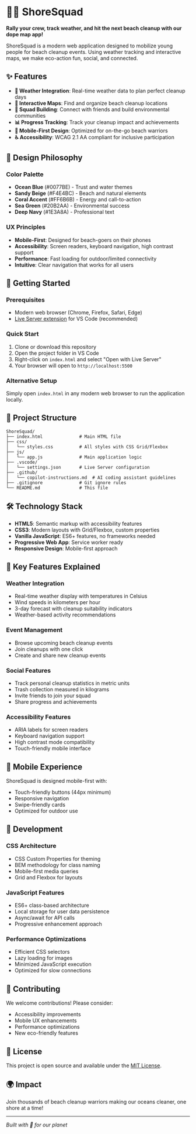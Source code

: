 # 🏄‍♂️ ShoreSquad

**Rally your crew, track weather, and hit the next beach cleanup with our dope map app!**

ShoreSquad is a modern web application designed to mobilize young people for beach cleanup events. Using weather tracking and interactive maps, we make eco-action fun, social, and connected.

## ✨ Features

- **🌊 Weather Integration**: Real-time weather data to plan perfect cleanup days
- **📍 Interactive Maps**: Find and organize beach cleanup locations
- **👥 Squad Building**: Connect with friends and build environmental communities  
- **📊 Progress Tracking**: Track your cleanup impact and achievements
- **📱 Mobile-First Design**: Optimized for on-the-go beach warriors
- **♿ Accessibility**: WCAG 2.1 AA compliant for inclusive participation

## 🎨 Design Philosophy

### Color Palette
- **Ocean Blue** (#0077BE) - Trust and water themes
- **Sandy Beige** (#F4E4BC) - Beach and natural elements
- **Coral Accent** (#FF6B6B) - Energy and call-to-action
- **Sea Green** (#20B2AA) - Environmental success
- **Deep Navy** (#1E3A8A) - Professional text

### UX Principles
- **Mobile-First**: Designed for beach-goers on their phones
- **Accessibility**: Screen readers, keyboard navigation, high contrast support
- **Performance**: Fast loading for outdoor/limited connectivity
- **Intuitive**: Clear navigation that works for all users

## 🚀 Getting Started

### Prerequisites
- Modern web browser (Chrome, Firefox, Safari, Edge)
- [Live Server extension](https://marketplace.visualstudio.com/items?itemName=ritwickdey.LiveServer) for VS Code (recommended)

### Quick Start
1. Clone or download this repository
2. Open the project folder in VS Code
3. Right-click on `index.html` and select "Open with Live Server"
4. Your browser will open to `http://localhost:5500`

### Alternative Setup
Simply open `index.html` in any modern web browser to run the application locally.

## 📁 Project Structure

```
ShoreSquad/
├── index.html              # Main HTML file
├── css/
│   └── styles.css          # All styles with CSS Grid/Flexbox
├── js/
│   └── app.js              # Main application logic
├── .vscode/
│   └── settings.json       # Live Server configuration
├── .github/
│   └── copilot-instructions.md  # AI coding assistant guidelines
├── .gitignore              # Git ignore rules
└── README.md               # This file
```

## 🛠️ Technology Stack

- **HTML5**: Semantic markup with accessibility features
- **CSS3**: Modern layouts with Grid/Flexbox, custom properties
- **Vanilla JavaScript**: ES6+ features, no frameworks needed
- **Progressive Web App**: Service worker ready
- **Responsive Design**: Mobile-first approach

## 🌟 Key Features Explained

### Weather Integration
- Real-time weather display with temperatures in Celsius
- Wind speeds in kilometers per hour  
- 3-day forecast with cleanup suitability indicators
- Weather-based activity recommendations

### Event Management
- Browse upcoming beach cleanup events
- Join cleanups with one click
- Create and share new cleanup events

### Social Features
- Track personal cleanup statistics in metric units
- Trash collection measured in kilograms
- Invite friends to join your squad
- Share progress and achievements

### Accessibility Features
- ARIA labels for screen readers
- Keyboard navigation support
- High contrast mode compatibility
- Touch-friendly mobile interface

## 📱 Mobile Experience

ShoreSquad is designed mobile-first with:
- Touch-friendly buttons (44px minimum)
- Responsive navigation
- Swipe-friendly cards
- Optimized for outdoor use

## 🔧 Development

### CSS Architecture
- CSS Custom Properties for theming
- BEM methodology for class naming
- Mobile-first media queries
- Grid and Flexbox for layouts

### JavaScript Features
- ES6+ class-based architecture
- Local storage for user data persistence
- Async/await for API calls
- Progressive enhancement approach

### Performance Optimizations
- Efficient CSS selectors
- Lazy loading for images
- Minimized JavaScript execution
- Optimized for slow connections

## 🤝 Contributing

We welcome contributions! Please consider:
- Accessibility improvements
- Mobile UX enhancements
- Performance optimizations
- New eco-friendly features

## 📄 License

This project is open source and available under the [MIT License](LICENSE).

## 🌍 Impact

Join thousands of beach cleanup warriors making our oceans cleaner, one shore at a time!

---

*Built with 💚 for our planet*
